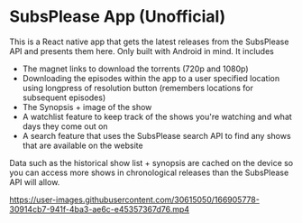 # SubsPlease App (Unofficial)

This is a React native app that gets the latest releases from the SubsPlease API and presents them here.
Only built with Android in mind.
It includes
- The magnet links to download the torrents (720p and 1080p)
- Downloading the episodes within the app to a user specified location using longpress of resolution button (remembers locations for subsequent episodes)
- The Synopsis + image of the show
- A watchlist feature to keep track of the shows you're watching and what days they come out on
- A search feature that uses the SubsPlease search API to find any shows that are available on the website

Data such as the historical show list + synopsis are cached on the device so you can access more shows in chronological releases than the SubsPlease API will allow.

https://user-images.githubusercontent.com/30615050/166905778-30914cb7-941f-4ba3-ae6c-e45357367d76.mp4
